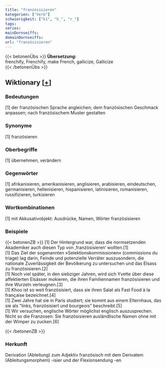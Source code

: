 ```yaml
---
title: "französisieren"
kategorien: ["Verb"]
schwierigkeit: ["k1", "h_", "r_"]
tags:
series:
mainDornseiffs:
domainDornseiffs:
url: "französisieren"
---
```


{{< betonenÜbs >}}
**Übersetzung:**  
frenchify, Frenchify, make French, gallicize, Gallicize  
{{< /betonenÜbs >}}

## Wiktionary [[+](https://de.wiktionary.org/wiki/französisieren)]

### Bedeutungen
[1] der französischen Sprache angleichen; dem französischen Geschmack anpassen; nach französischem Muster gestalten  

### Synonyme
[1] französieren  

### Oberbegriffe
[1] übernehmen, verändern  

### Gegenwörter
[1] afrikanisieren, amerikanisieren, anglisieren, arabisieren, eindeutschen, germanisieren, hellenisieren, hispanisieren, latinisieren, romanisieren, russifizieren, turkisieren  

### Wortkombinationen
[1] mit Akkusativobjekt: Ausdrücke, Namen, Wörter französisieren  

### Beispiele
{{< betonenZB >}}
[1] Der Hintergrund war, dass die normsetzenden Akademiker auch diesen Typ von <y> ‚französisieren‘ wollten.[1]  
[1] Das Ziel der sogenannten »Selektionskommissionen« (commissions du triage) lag darin, Feinde und potenzielle Verräter auszusondern, die nationale Zuverlässigkeit der Bevölkerung zu untersuchen und das Elsass zu französisieren.[2]  
[1] Noch viel später, in den siebziger Jahren, wird sich Yvette über diese affektierten Elsässer mokieren, die ihren Familiennamen französisieren und ihre Wurzeln verleugnen.[3]  
[1] Khoo ist so weit französisiert, dass sie ihren Salat als Fast Food à la française bezeichnet.[4]  
[1] Zwei Jahre hat sie in Paris studiert; sie kommt aus einem Elternhaus, das sie als "links, französisiert und bourgeois" beschreibt.[5]  
[1]  Wir versuchen, englische Wörter möglichst englisch auszusprechen. Nicht so die Franzosen: Sie französisieren ausländlische Namen ohne mit der Wimper zu zucken.[6]  

{{< /betonenZB >}}
### Herkunft
Derivation (Ableitung) zum Adjektiv französisch mit dem Derivatem (Ableitungsmorphem) -isier und der Flexionsendung -en  


